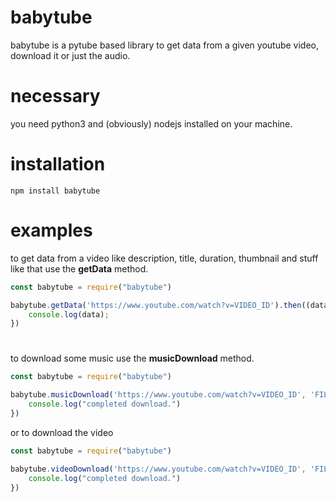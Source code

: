 # babytube

babytube is a pytube based library to get data from a given youtube video, download it or just the audio. 

# necessary 
you need python3 and (obviously) nodejs installed on your machine. 

# installation 
```
npm install babytube
```

# examples
to get data from a video like description, title, duration, thumbnail and stuff like that use the **getData** method.

```javascript 
const babytube = require("babytube")

babytube.getData('https://www.youtube.com/watch?v=VIDEO_ID').then((data) => {
    console.log(data); 
})
```
# 
to download some music use the **musicDownload** method. 
```javascript 
const babytube = require("babytube")

babytube.musicDownload('https://www.youtube.com/watch?v=VIDEO_ID', 'FILENAME.mp3').on('finish', () => {
    console.log("completed download.")
})
```
or to download the video 
```javascript 
const babytube = require("babytube")

babytube.videoDownload('https://www.youtube.com/watch?v=VIDEO_ID', 'FILENAME.mp3').on('finish', () => {
    console.log("completed download.")
})
```
